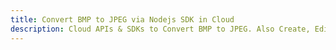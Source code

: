 ---title: Convert BMP to JPEG via Nodejs SDK in Clouddescription: Cloud APIs & SDKs to Convert BMP to JPEG. Also Create, Edit & Render Microsoft Word & OpenOffice documents in the Cloud.---